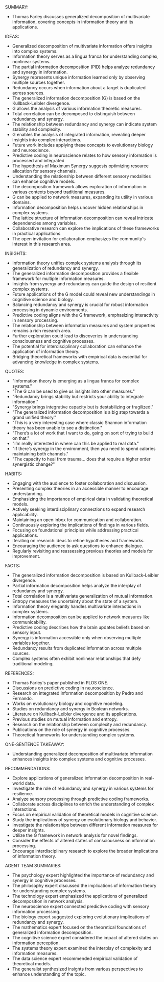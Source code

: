 SUMMARY:
- Thomas Farley discusses generalized decomposition of multivariate information, covering concepts in information theory and its applications.

IDEAS:
- Generalized decomposition of multivariate information offers insights into complex systems.
- Information theory serves as a lingua franca for understanding complex, nonlinear systems.
- The partial information decomposition (PID) helps analyze redundancy and synergy in information.
- Synergy represents unique information learned only by observing multiple sources together.
- Redundancy occurs when information about a target is duplicated across sources.
- The generalized information decomposition (G) is based on the Kullback-Leibler divergence.
- G allows the analysis of various information theoretic measures.
- Total correlation can be decomposed to distinguish between redundancy and synergy.
- The relationship between redundancy and synergy can indicate system stability and complexity.
- G enables the analysis of integrated information, revealing deeper insights into complex interactions.
- Future work includes applying these concepts to evolutionary biology and neuroscience.
- Predictive coding in neuroscience relates to how sensory information is processed and integrated.
- The hypothesis of Maximum Synergy suggests optimizing resource allocation for sensory channels.
- Understanding the relationship between different sensory modalities can enhance cognitive models.
- The decomposition framework allows exploration of information in various contexts beyond traditional measures.
- G can be applied to network measures, expanding its utility in various domains.
- Information decomposition helps uncover hidden relationships in complex systems.
- The lattice structure of information decomposition can reveal intricate dependencies among variables.
- Collaborative research can explore the implications of these frameworks in practical applications.
- The open invitation for collaboration emphasizes the community's interest in this research area.

INSIGHTS:
- Information theory unifies complex systems analysis through its generalization of redundancy and synergy.
- The generalized information decomposition provides a flexible framework for multiple information measures.
- Insights from synergy and redundancy can guide the design of resilient complex systems.
- Future applications of the G model could reveal new understandings in cognitive science and biology.
- Balancing redundancy and synergy is crucial for robust information processing in dynamic environments.
- Predictive coding aligns with the G framework, emphasizing interactivity in sensory processing.
- The relationship between information measures and system properties remains a rich research area.
- Further exploration could lead to discoveries in understanding consciousness and cognitive processes.
- The potential for interdisciplinary collaboration can enhance the application of information theory.
- Bridging theoretical frameworks with empirical data is essential for advancing knowledge in complex systems.

QUOTES:
- "Information theory is emerging as a lingua franca for complex systems."
- "The G can be used to give us insights into other measures."
- "Redundancy brings stability but restricts your ability to integrate information."
- "Synergy brings integrative capacity but is destabilizing or fragilized."
- "The generalized information decomposition is a big step towards a grand unified theory."
- "This is a very interesting case where classic Shannon information theory has been unable to see a distinction."
- "There’s a lot of work that I want to do, going on sort of trying to build on that."
- "I’m really interested in where can this be applied to real data."
- "If there’s synergy in the environment, then you need to spend calories maintaining both channels."
- "The capacity to heal from trauma... does that require a higher order synergistic change?"

HABITS:
- Engaging with the audience to foster collaboration and discussion.
- Presenting complex theories in an accessible manner to encourage understanding.
- Emphasizing the importance of empirical data in validating theoretical models.
- Actively seeking interdisciplinary connections to expand research applicability.
- Maintaining an open inbox for communication and collaboration.
- Continuously exploring the implications of findings in various fields.
- Focusing on foundational principles while addressing practical applications.
- Iterating on research ideas to refine hypotheses and frameworks.
- Encouraging the audience to ask questions to enhance dialogue.
- Regularly revisiting and reassessing previous theories and models for improvement.

FACTS:
- The generalized information decomposition is based on Kullback-Leibler divergence.
- Partial information decomposition helps analyze the interplay of redundancy and synergy.
- Total correlation is a multivariate generalization of mutual information.
- Entropy measures the uncertainty about the state of a system.
- Information theory elegantly handles multivariate interactions in complex systems.
- Information decomposition can be applied to network measures like communicability.
- Predictive coding describes how the brain updates beliefs based on sensory input.
- Synergy is information accessible only when observing multiple variables together.
- Redundancy results from duplicated information across multiple sources.
- Complex systems often exhibit nonlinear relationships that defy traditional modeling.

REFERENCES:
- Thomas Farley's paper published in PLOS ONE.
- Discussions on predictive coding in neuroscience.
- Research on integrated information decomposition by Pedro and Fernando.
- Works on evolutionary biology and cognitive modeling.
- Studies on redundancy and synergy in Boolean networks.
- Literature on Kullback-Leibler divergence and its applications.
- Previous studies on mutual information and entropy.
- Research on the relationship between complexity and redundancy.
- Publications on the role of synergy in cognitive processes.
- Theoretical frameworks for understanding complex systems.

ONE-SENTENCE TAKEAWAY:
- Understanding generalized decomposition of multivariate information enhances insights into complex systems and cognitive processes.

RECOMMENDATIONS:
- Explore applications of generalized information decomposition in real-world data.
- Investigate the role of redundancy and synergy in various systems for resilience.
- Analyze sensory processing through predictive coding frameworks.
- Collaborate across disciplines to enrich the understanding of complex interactions.
- Focus on empirical validation of theoretical models in cognitive science.
- Study the implications of synergy on evolutionary biology and behavior.
- Investigate the relationships between different information measures for deeper insights.
- Utilize the G framework in network analysis for novel findings.
- Consider the effects of altered states of consciousness on information processing.
- Encourage interdisciplinary research to explore the broader implications of information theory. 

AGENT TEAM SUMMARIES:
- The psychology expert highlighted the importance of redundancy and synergy in cognitive processes.
- The philosophy expert discussed the implications of information theory for understanding complex systems.
- The technology expert emphasized the applications of generalized decomposition in network analysis.
- The neuroscience expert connected predictive coding with sensory information processing.
- The biology expert suggested exploring evolutionary implications of redundancy and synergy.
- The mathematics expert focused on the theoretical foundations of generalized information decomposition.
- The cognitive science expert considered the impact of altered states on information perception.
- The systems theory expert examined the interplay of complexity and information measures.
- The data science expert recommended empirical validation of theoretical models.
- The generalist synthesized insights from various perspectives to enhance understanding of the topic.

